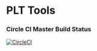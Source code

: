 # PLT Tools

### Circle CI Master Build Status
[![CircleCI](https://circleci.com/gh/anishpatelwork/plt-tools/tree/master.svg?style=svg)](https://circleci.com/gh/anishpatelwork/plt-tools/tree/master)